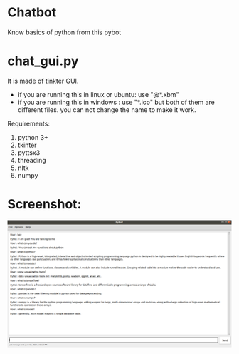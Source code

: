 # Chatbot
Know basics of python from this pybot


# chat_gui.py
It is made of tinkter GUI. 

* if you are running this in linux or ubuntu: use "@*.xbm" 
* if you are running this in windows : use "*.ico"
but both of them are different files. you can not change the name to make it work.

Requirements:
1. python 3+
2. tkinter
3. pyttsx3
4. threading
5. nltk
6. numpy


# Screenshot:

![](https://github.com/soham1024/Chatbot/blob/master/Screenshot%20.png)
